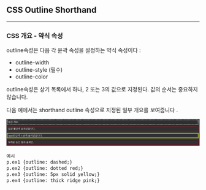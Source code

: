 ## CSS Outline Shorthand

---

### CSS 개요 - 약식 속성

outline속성은 다음 각 윤곽 속성을 설정하는 약식 속성이다 :

- outline-width
- outline-style (필수)
- outline-color

outline속성은 상기 목록에서 하나, 2 또는 3의 값으로 지정된다. 값의 순서는 중요하지 않습니다.

다음 예에서는 shorthand outline 속성으로 지정된 일부 개요를 보여줍니다 .

<img src='./img/css_outline7.png'>

    예시
    p.ex1 {outline: dashed;}
    p.ex2 {outline: dotted red;}
    p.ex3 {outline: 5px solid yellow;}
    p.ex4 {outline: thick ridge pink;}
